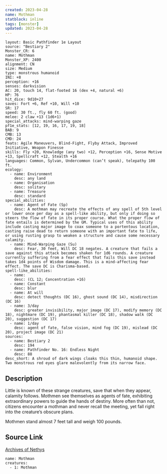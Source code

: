 ```yaml
---
created: 2023-04-28
name: Mothman
statblock: inline
tags: [monster]
updated: 2023-04-28
---
```

```statblock
layout: Basic Pathfinder 1e Layout
source: "Bestiary 2"
Monster_CR: 6
name: Mothman
Monster_XP: 2400
alignment: CN
size: Medium
type: monstrous humanoid
INI: +8
perception: +16
senses: darkvision
AC: 20, touch 14, flat-footed 16 (dex +4, natural +6)
HP: 76
hit_dice: 9d10+27
saves: Fort +6, Ref +10, Will +10
SR: 17
speed: 30 ft., fly 60 ft. (good)
melee: 2 claw +13 (1d6+1)
special_attacks: mind-warping gaze
pf1e_stats: [12, 19, 16, 17, 19, 18]
BAB: 9
CMB: 13
CMD: 24
feats: Agile Maneuvers, Blind-Fight, Flyby Attack, Improved Initiative, Weapon Finesse
skills: Fly +20, Knowledge (any two) +12, Perception +16, Sense Motive +13, Spellcraft +12, Stealth +16
languages: Common, Sylvan, Undercommon (can’t speak), telepathy 100 ft.
ecology:
  - name: Environment
    desc: any land
  - name: Organisation
    desc: solitary
  - name: Treasure
    desc: standard
special_abilities:
  - name: Agent of Fate (Sp)
    desc: A mothman may recreate the effects of any spell of 5th level or lower once per day as a spell-like ability, but only if doing so steers the flow of fate in its proper course. What the proper flow of fate entails is determined by the GM. Typical uses of this ability include casting major image to coax someone to a portentous location, casting raise dead to return someone with an important fate to life, or using rusting grasp to weaken a structure and cause some necessary calamity.
  - name: Mind-Warping Gaze (Su)
    desc: Fear, 30 feet, Will DC 18 negates. A creature that fails a save against this attack becomes shaken for 1d6 rounds. A creature currently suffering from a fear effect that fails this save instead takes 1d4 points of Wisdom damage. This is a mind-affecting fear effect. The save DC is Charisma-based.
spell-like_abilities:
  - name:
    desc: (CL 12; Concentration +16)
  - name: Constant
    desc: blur
  - name: At will
    desc: detect thoughts (DC 16), ghost sound (DC 14), misdirection (DC 16)
  - name: 3/day
    desc: greater invisibility, major image (DC 17), modify memory (DC 18), nightmare (DC 19), phantasmal killer (DC 18), shadow walk (DC 20), suggestion (DC 17)
  - name: 1/day
    desc: agent of fate, false vision, mind fog (DC 19), mislead (DC 20), project image (DC 21)
sources:
  - name: Bestiary 2
    desc: 194
  - name: Pathfinder No. 16: Endless Night
    desc: 88
desc_short: A shroud of dark wings cloaks this thin, humanoid shape. Two monstrous red eyes glare malevolently from its narrow face.
```
## Description
Little is known of these strange creatures, save that when they appear, calamity follows. Mothmen see themselves as agents of fate, exhibiting extraordinary powers to guide the hands of destiny. More often than not, citizens encounter a mothman and never recall the meeting, yet fall right into the creature’s obscure plans.

Mothmen stand almost 7 feet tall and weigh 100 pounds.
## Source Link
[Archives of Nethys](https://aonprd.com/MonsterDisplay.aspx?ItemName=Mothman)
```encounter-table
name: Mothman
creatures:
  - 1: Mothman
```
